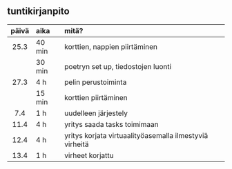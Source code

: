 ## tuntikirjanpito

| päivä | aika | mitä? |
| :----:|:-----| :-----|
| 25.3 | 40 min | korttien, nappien piirtäminen |
|  | 30 min | poetryn set up, tiedostojen luonti |
| 27.3 | 4 h | pelin perustoiminta |
|  | 15 min | korttien piirtäminen |
| 7.4 | 1 h | uudelleen järjestely |
| 11.4 | 4 h | yritys saada tasks toimimaan |
| 12.4 | 4 h | yritys korjata virtuaalityöasemalla ilmestyviä virheitä |
| 13.4 | 1 h | virheet korjattu |
